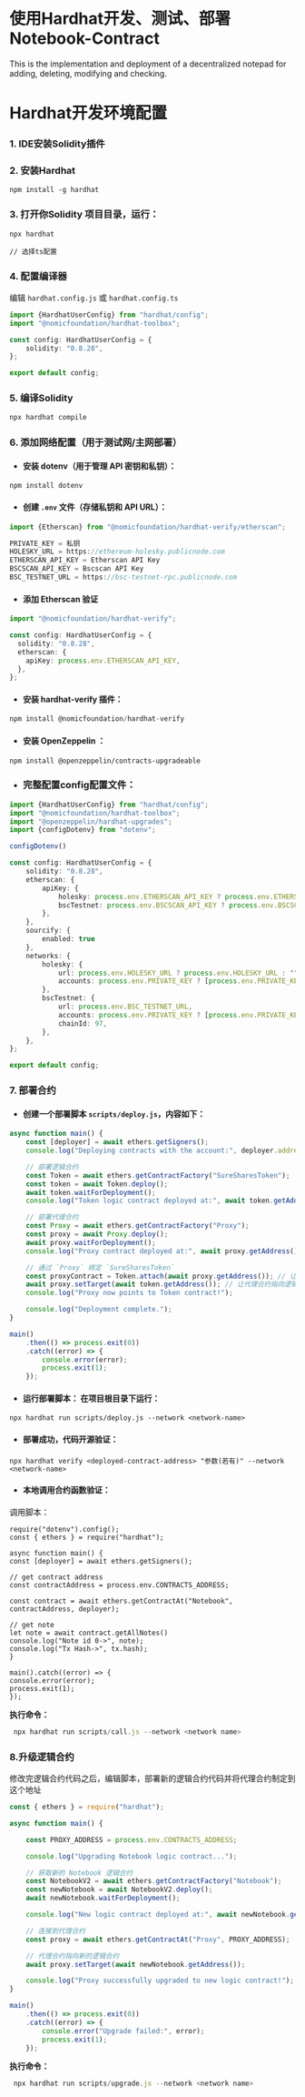 #  使用Hardhat开发、测试、部署 Notebook-Contract
This is the implementation and deployment of a decentralized notepad for adding, deleting, modifying and checking.

# Hardhat开发环境配置

### 1. IDE安装Solidity插件

### 2. 安装Hardhat

```
npm install -g hardhat
```

### 3. 打开你Solidity 项目目录，运行：

```
npx hardhat

// 选择ts配置
```

### 4. 配置编译器

编辑 `hardhat.config.js` 或 `hardhat.config.ts`

```typescript
import {HardhatUserConfig} from "hardhat/config";
import "@nomicfoundation/hardhat-toolbox";

const config: HardhatUserConfig = {
    solidity: "0.8.28",
};

export default config;
```

### 5. 编译Solidity

```typescript
npx hardhat compile
```

### 6. 添加网络配置（用于测试网/主网部署）

- #### **安装 dotenv**（用于管理 API 密钥和私钥）：

```
npm install dotenv
```

- #### **创建 `.env` 文件**（存储私钥和 API URL）：

```typescript
import {Etherscan} from "@nomicfoundation/hardhat-verify/etherscan";

PRIVATE_KEY = 私钥
HOLESKY_URL = https://ethereum-holesky.publicnode.com
ETHERSCAN_API_KEY = Etherscan API Key
BSCSCAN_API_KEY = Bscscan API Key
BSC_TESTNET_URL = https://bsc-testnet-rpc.publicnode.com
```

- #### 添加 Etherscan 验证

```typescript
import "@nomicfoundation/hardhat-verify";

const config: HardhatUserConfig = {
  solidity: "0.8.28",
  etherscan: {
    apiKey: process.env.ETHERSCAN_API_KEY,
  },
};
```

- #### **安装 hardhat-verify 插件**：

```typescript
npm install @nomicfoundation/hardhat-verify
```

- #### 安装 OpenZeppelin ：

```
npm install @openzeppelin/contracts-upgradeable
```

- ### 完整配置config配置文件：

```typescript
import {HardhatUserConfig} from "hardhat/config";
import "@nomicfoundation/hardhat-toolbox";
import "@openzeppelin/hardhat-upgrades";
import {configDotenv} from "dotenv";

configDotenv()

const config: HardhatUserConfig = {
    solidity: "0.8.28",
    etherscan: {
        apiKey: {
            holesky: process.env.ETHERSCAN_API_KEY ? process.env.ETHERSCAN_API_KEY : "",
            bscTestnet: process.env.BSCSCAN_API_KEY ? process.env.BSCSCAN_API_KEY : "",
        },
    },
    sourcify: {
        enabled: true
    },
    networks: {
        holesky: {
            url: process.env.HOLESKY_URL ? process.env.HOLESKY_URL : "",
            accounts: process.env.PRIVATE_KEY ? [process.env.PRIVATE_KEY] : [],
        },
        bscTestnet: {
            url: process.env.BSC_TESTNET_URL,
            accounts: process.env.PRIVATE_KEY ? [process.env.PRIVATE_KEY] : [],
            chainId: 97,
        },
    },
};

export default config;
```

### 7. 部署合约

- ####  创建一个部署脚本 `scripts/deploy.js`，内容如下：

```typescript
async function main() {
    const [deployer] = await ethers.getSigners();
    console.log("Deploying contracts with the account:", deployer.address);

    // 部署逻辑合约
    const Token = await ethers.getContractFactory("SureSharesToken");
    const token = await Token.deploy();
    await token.waitForDeployment();
    console.log("Token logic contract deployed at:", await token.getAddress());

    // 部署代理合约
    const Proxy = await ethers.getContractFactory("Proxy");
    const proxy = await Proxy.deploy();
    await proxy.waitForDeployment();
    console.log("Proxy contract deployed at:", await proxy.getAddress());

    // 通过 `Proxy` 绑定 `SureSharesToken`
    const proxyContract = Token.attach(await proxy.getAddress()); // 让 Proxy 代理 Token
    await proxy.setTarget(await token.getAddress()); // 让代理合约指向逻辑合约
    console.log("Proxy now points to Token contract!");

    console.log("Deployment complete.");
}

main()
    .then(() => process.exit(0))
    .catch((error) => {
        console.error(error);
        process.exit(1);
    });
```

- #### **运行部署脚本：** 在项目根目录下运行：

```
npx hardhat run scripts/deploy.js --network <network-name>
```

- #### 部署成功，代码开源验证：

```
npx hardhat verify <deployed-contract-address> "参数(若有)" --network <network-name> 
```

- #### 本地调用合约函数验证：

调用脚本：

```solidity
require("dotenv").config();
const { ethers } = require("hardhat");

async function main() {
const [deployer] = await ethers.getSigners();

// get contract address
const contractAddress = process.env.CONTRACTS_ADDRESS;

const contract = await ethers.getContractAt("Notebook", contractAddress, deployer);

// get note
let note = await contract.getAllNotes()
console.log("Note id 0->", note);
console.log("Tx Hash->", tx.hash);
}

main().catch((error) => {
console.error(error);
process.exit(1);
});
```

**执行命令：**

```js
 npx hardhat run scripts/call.js --network <network name>
```

### 8.升级逻辑合约

修改完逻辑合约代码之后，编辑脚本，部署新的逻辑合约代码并将代理合约制定到这个地址

```javascript
const { ethers } = require("hardhat");

async function main() {

    const PROXY_ADDRESS = process.env.CONTRACTS_ADDRESS;

    console.log("Upgrading Notebook logic contract...");

    // 获取新的 Notebook 逻辑合约
    const NotebookV2 = await ethers.getContractFactory("Notebook");
    const newNotebook = await NotebookV2.deploy();
    await newNotebook.waitForDeployment();

    console.log("New logic contract deployed at:", await newNotebook.getAddress());

    // 连接到代理合约
    const proxy = await ethers.getContractAt("Proxy", PROXY_ADDRESS);

    // 代理合约指向新的逻辑合约
    await proxy.setTarget(await newNotebook.getAddress());

    console.log("Proxy successfully upgraded to new logic contract!");
}

main()
    .then(() => process.exit(0))
    .catch((error) => {
        console.error("Upgrade failed:", error);
        process.exit(1);
    });
```
**执行命令：**

```js
 npx hardhat run scripts/upgrade.js --network <network name>
```

